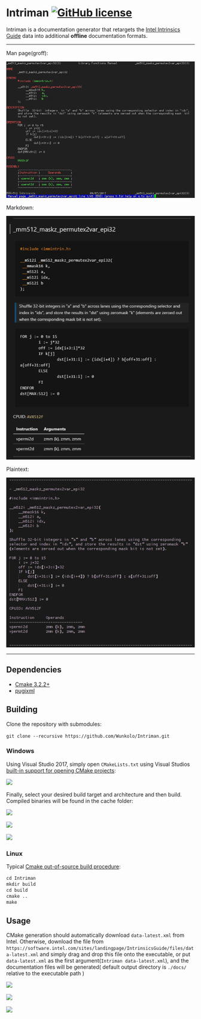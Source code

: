 # Intriman [![GitHub license](https://img.shields.io/badge/license-MIT-blue.svg)](LICENSE)

Intriman is a documentation generator that retargets the [Intel Intrinsics Guide](https://software.intel.com/sites/landingpage/IntrinsicsGuide/) data into additional **offline** documentation formats.

---

Man page(groff):

![](media/manpage.png)

Markdown:

![](media/markdown.png)

Plaintext:

![](media/plaintext.png)

---

## Dependencies

 * [Cmake 3.2.2+](https://www.cmake.org/download/)
 * [pugixml](https://github.com/zeux/pugixml)

## Building

Clone the repository with submodules:

`git clone --recursive https://github.com/Wunkolo/Intriman.git`

### Windows

Using Visual Studio 2017, simply open `CMakeLists.txt` using Visual Studios [built-in support for opening CMake projects](https://blogs.msdn.microsoft.com/vcblog/2016/10/05/cmake-support-in-visual-studio/):

![](https://i.imgur.com/NmnwidH.png)

Finally, select your desired build target and architecture and then build. Compiled binaries will be found in the cache folder:

![](https://i.imgur.com/binVwSK.png)

![](https://i.imgur.com/Ad0KG7t.png)

![](https://i.imgur.com/Lyqmwbi.png)

### Linux

Typical [Cmake out-of-source build procedure](http://preshing.com/20170511/how-to-build-a-cmake-based-project/#running-cmake-from-the-command-line):

```
cd Intriman
mkdir build
cd build
cmake ..
make
```

## Usage

CMake generation should automatically download `data-latest.xml` from Intel.
Otherwise, download the file from `https://software.intel.com/sites/landingpage/IntrinsicsGuide/files/data-latest.xml` and simply drag and drop this file onto the executable, or put `data-latest.xml` as the first argument(`Intriman data-latest.xml`), and the documentation files will be generated( default output directory is `./docs/` relative to the executable path )

![](https://i.imgur.com/YwGg9y0.png)

![](https://i.imgur.com/OOE9HrB.gif)

![](https://i.imgur.com/fa1bm4M.gif)
